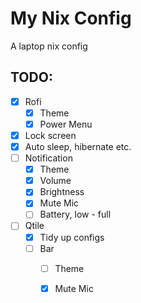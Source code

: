 # My Nix Config
A laptop nix config

## TODO:
- [x]  Rofi
    - [x]  Theme
    - [x]  Power Menu
- [x] Lock screen
- [x] Auto sleep, hibernate etc.
- [ ] Notification
    - [x] Theme 
    - [x] Volume
    - [x] Brightness
    - [x] Mute Mic
    - [ ] Battery, low - full
- [ ] Qtile
    - [x] Tidy up configs
    - [ ] Bar 
        - [ ] Theme
        - [x] Mute Mic



